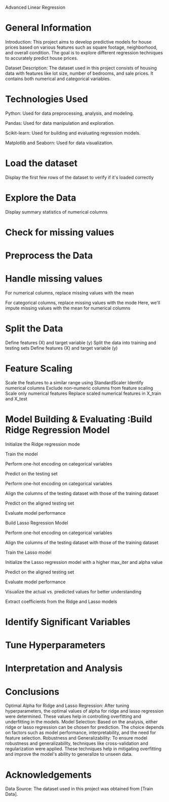Advanced Linear Regression
# General Information
   Introduction: This project aims to develop predictive models for house prices based on various features such as square footage, neighborhood, and overall condition. The goal is to explore different regression techniques to accurately predict house prices.
   
   Dataset Description: The dataset used in this project consists of housing data with features like lot size, number of bedrooms, and sale prices. It contains both numerical and categorical variables.
# Technologies Used
   Python: Used for data preprocessing, analysis, and modeling.
   
   Pandas: Used for data manipulation and exploration.
   
   Scikit-learn: Used for building and evaluating regression models.
   
   Matplotlib and Seaborn: Used for data visualization.
# Load the dataset
   
   Display the first few rows of the dataset to verify if it's loaded correctly
#  Explore the Data
   Display summary statistics of numerical columns
# Check for missing values
# Preprocess the Data
# Handle missing values
 
 For numerical columns, replace missing values with the mean
 
 For categorical columns, replace missing values with the mode
 Here, we'll impute missing values with the mean for numerical columns
# Split the Data
 Define features (X) and target variable (y)
 Split the data into training and testing sets
 Define features (X) and target variable (y)
# Feature Scaling
 Scale the features to a similar range using StandardScaler
 Identify numerical columns
 Exclude non-numeric columns from feature scaling
 Scale only numerical features
 Replace scaled numerical features in X_train and X_test
# Model Building & Evaluating :Build Ridge Regression Model
  
  Initialize the Ridge regression mode
  
  Train the model
  
  Perform one-hot encoding on categorical variables
  
  Predict on the testing set
  
  Perform one-hot encoding on categorical variables
  
  Align the columns of the testing dataset with those of the training dataset
  
  Predict on the aligned testing set
  
  Evaluate model performance
  
  Build Lasso Regression Model
  
  Perform one-hot encoding on categorical variables
  
  Align the columns of the testing dataset with those of the training dataset
  
  Train the Lasso model
  
  Initialize the Lasso regression model with a higher max_iter and alpha value
  
  Predict on the aligned testing set
  
  Evaluate model performance
  
  Visualize the actual vs. predicted values for better understanding
  
  Extract coefficients from the Ridge and Lasso models

# Identify Significant Variables
# Tune Hyperparameters
# Interpretation and Analysis
# Conclusions

Optimal Alpha for Ridge and Lasso Regression: After tuning hyperparameters, the optimal values of alpha for ridge and lasso regression were determined. These values help in controlling overfitting and underfitting in the models.
Model Selection: Based on the analysis, either ridge or lasso regression can be chosen for prediction. The choice depends on factors such as model performance, interpretability, and the need for feature selection.
Robustness and Generalizability: To ensure model robustness and generalizability, techniques like cross-validation and regularization were applied. These techniques help in mitigating overfitting and improve the model's ability to generalize to unseen data.

# Acknowledgements

Data Source: The dataset used in this project was obtained from [Train Data].

